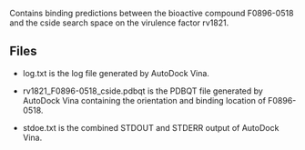 Contains binding predictions between the bioactive compound F0896-0518 and the cside search space on the virulence factor rv1821.

## Files

- log.txt is the log file generated by AutoDock Vina.

- rv1821_F0896-0518_cside.pdbqt is the PDBQT file generated by AutoDock Vina containing the orientation and binding location of F0896-0518.

- stdoe.txt is the combined STDOUT and STDERR output of AutoDock Vina.

